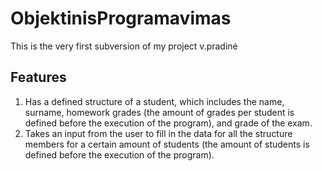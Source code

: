 # ObjektinisProgramavimas

This is the very first subversion of my project v.pradinė

## Features

1. Has a defined structure of a student, which includes the name, surname, homework grades (the amount of grades per student is defined before the execution of the program), and grade of the exam.
2. Takes an input from the user to fill in the data for all the structure members for a certain amount of students (the amount of students is defined before the execution of the program).